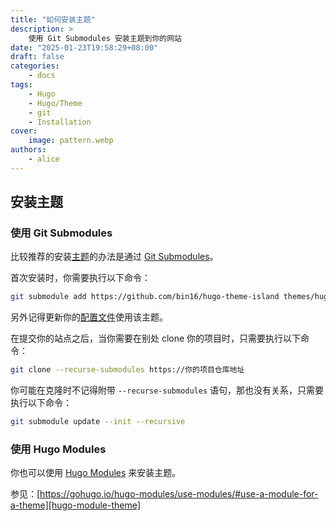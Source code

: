 ```yaml
---
title: "如何安装主题"
description: >
    使用 Git Submodules 安装主题到你的网站
date: "2025-01-23T19:58:29+08:00"
draft: false
categories:
    - docs
tags:
    - Hugo
    - Hugo/Theme
    - git
    - Installation
cover:
    image: pattern.webp
authors:
    - alice
---
```


## 安装主题

### 使用 Git Submodules

比较推荐的安装[主题][theme]的办法是通过 [Git Submodules][git-submodules]。

首次安装时，你需要执行以下命令：

```sh
git submodule add https://github.com/bin16/hugo-theme-island themes/hugo-theme-island
```

另外记得更新你的[配置文件][config-file]使用该主题。

在提交你的站点之后，当你需要在别处 clone 你的项目时，只需要执行以下命令：


```sh
git clone --recurse-submodules https://你的项目仓库地址
```

你可能在克隆时不记得附带 `--recurse-submodules` 语句，那也没有关系，只需要执行以下命令：

```sh
git submodule update --init --recursive
```

### 使用 Hugo Modules

你也可以使用 [Hugo Modules][hugo-modules] 来安装主题。

参见：[https://gohugo.io/hugo-modules/use-modules/#use-a-module-for-a-theme][hugo-module-theme]

[theme]: https://github.com/bin16/hugo-theme-island "Hugo Theme Island"
[git-submodules]: https://git-scm.com/book/en/v2/Git-Tools-Submodules "Git Tools - Submodules"
[config-file]: https://gohugo.io/getting-started/configuration/#configuration-file "Hugo Configuration File"
[hugo-modules]: https://gohugo.io/hugo-modules/ "Hugo Modules"
[hugo-module-theme]: https://gohugo.io/hugo-modules/use-modules/#use-a-module-for-a-theme "Hugo Install Theme Using Hugo Module"
